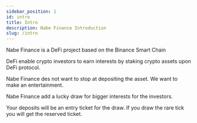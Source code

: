```yaml
---
sidebar_position: 1
id: intro
title: Intro
description: Nabe Finance Introduction
slug: /intro
---
```


Nabe Finance is a DeFi project based on the Binance Smart Chain

DeFi enable crypto investors to earn interests by staking crypto assets upon DeFi protocol.

Nabe Finance des not want to stop at depositing the asset. We want to make an entertainment.

Nabe Finance add a lucky draw for bigger interests for the investors.

Your deposits will be an entry ticket for the draw. If you draw the rare tick you will get the reserved ticket.
